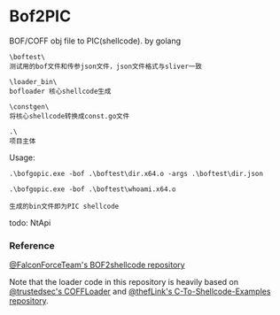 # Bof2PIC
BOF/COFF obj file to PIC(shellcode). by golang

```
\boftest\
测试用的bof文件和传参json文件，json文件格式与sliver一致

\loader_bin\
bofloader 核心shellcode生成

\constgen\
将核心shellcode转换成const.go文件

.\
项目主体

```

Usage:
```
.\bofgopic.exe -bof .\boftest\dir.x64.o -args .\boftest\dir.json

.\bofgopic.exe -bof .\boftest\whoami.x64.o

生成的bin文件即为PIC shellcode

```

todo: NtApi

### Reference
[@FalconForceTeam's BOF2shellcode repository](https://github.com/FalconForceTeam/BOF2shellcode)

Note that the loader code in this repository is heavily based on [@trustedsec's COFFLoader](https://github.com/trustedsec/COFFLoader) and [@thefLink's C-To-Shellcode-Examples repository](https://github.com/thefLink/C-To-Shellcode-Examples/).
